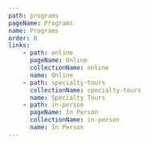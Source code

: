 ```yaml
---
path: programs
pageName: Programs
name: Programs
order: 0
links:
    - path: online
      pageName: Online
      collectionName: online
      name: Online
    - path: specialty-tours
      collectionName: specialty-tours
      name: Specialty Tours
    - path: in-person
      pageName: In Person
      collectionName: in-person
      name: In Person
---
```

